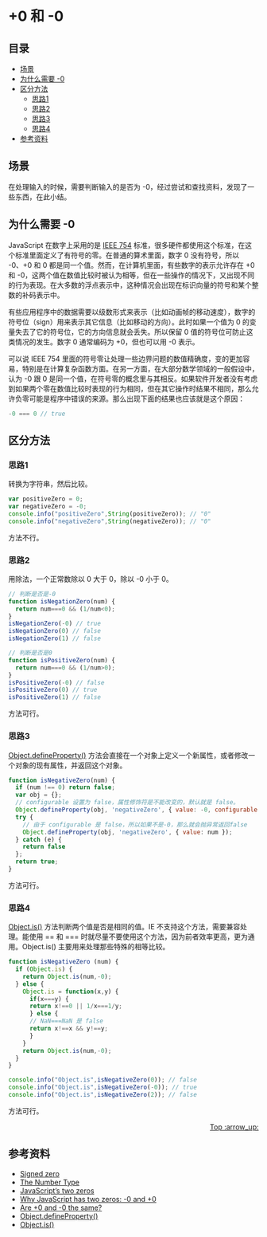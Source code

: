 # +0 和 -0
## <a name="index"></a> 目录
- [场景](#situation)
- [为什么需要 -0](#why)
- [区分方法](#function)
  - [思路1](#way1)
  - [思路2](#way2)
  - [思路3](#way3)
  - [思路4](#way4)
- [参考资料](#reference)

## <a name="situation"></a> 场景
在处理输入的时候，需要判断输入的是否为 -0，经过尝试和查找资料，发现了一些东西，在此小结。

## <a name="why"></a> 为什么需要 -0
JavaScript 在数字上采用的是 [IEEE 754][url-ieee-754] 标准，很多硬件都使用这个标准，在这个标准里面定义了有符号的零。在普通的算术里面，数字 0 没有符号，所以 -0、+0 和 0 都是同一个值。然而，在计算机里面，有些数字的表示允许存在 +0 和 -0，这两个值在数值比较时被认为相等，但在一些操作的情况下，又出现不同的行为表现。在大多数的浮点表示中，这种情况会出现在标识向量的符号和某个整数的补码表示中。

有些应用程序中的数据需要以级数形式来表示（比如动画帧的移动速度），数字的符号位（sign）用来表示其它信息（比如移动的方向）。此时如果一个值为 0 的变量失去了它的符号位，它的方向信息就会丢失。所以保留 0 值的符号位可防止这类情况的发生。数字 0 通常编码为 +0，但也可以用 -0 表示。

可以说 IEEE 754 里面的符号零让处理一些边界问题的数值精确度，变的更加容易，特别是在计算复杂函数方面。在另一方面，在大部分数学领域的一般假设中，认为 -0 跟 0 是同一个值，在符号零的概念里与其相反。如果软件开发者没有考虑到如果两个零在数值比较时表现的行为相同，但在其它操作时结果不相同，那么允许负零可能是程序中错误的来源。那么出现下面的结果也应该就是这个原因：
```javascript
-0 === 0 // true
```

## <a name="function"></a> 区分方法
### <a name="way1"></a> 思路1
转换为字符串，然后比较。
```javascript
var positiveZero = 0;
var negativeZero = -0;
console.info("positiveZero",String(positiveZero)); // "0"
console.info("negativeZero",String(negativeZero)); // "0"
```
方法不行。
### <a name="way2"></a> 思路2
用除法，一个正常数除以 0 大于 0，除以 -0 小于 0。
```javascript
// 判断是否是-0
function isNegationZero(num) {
  return num===0 && (1/num<0);
}
isNegationZero(-0) // true
isNegationZero(0) // false
isNegationZero(1) // false

// 判断是否是0
function isPositiveZero(num) {
  return num===0 && (1/num>0);
}
isPositiveZero(-0) // false
isPositiveZero(0) // true
isPositiveZero(1) // false
```
方法可行。

### <a name="way3"></a> 思路3
[Object.defineProperty()][url-object-defineProperty] 方法会直接在一个对象上定义一个新属性，或者修改一个对象的现有属性，并返回这个对象。
```javascript
function isNegativeZero(num) {
  if (num !== 0) return false;
  var obj = {};
  // configurable 设置为 false，属性修饰符是不能改变的，默认就是 false。
  Object.defineProperty(obj, 'negativeZero', { value: -0, configurable: false });
  try {
    // 由于 configurable 是 false，所以如果不是-0，那么就会抛异常返回false
    Object.defineProperty(obj, 'negativeZero', { value: num });
  } catch (e) {
    return false
  };
  return true;
}
```
方法可行。

### <a name="way4"></a> 思路4
[Object.is()][url-object-is] 方法判断两个值是否是相同的值。IE 不支持这个方法，需要兼容处理。能使用 == 和 === 时就尽量不要使用这个方法，因为前者效率更高，更为通用。Object.is() 主要用来处理那些特殊的相等比较。
```javascript
function isNegativeZero (num) {
  if (Object.is) {
    return Object.is(num,-0);
  } else {
    Object.is = function(x,y) {
      if(x===y) {
      return x!==0 || 1/x===1/y;
      } else {
      // NaN===NaN 是 false
      return x!==x && y!==y;
      }
    }
    return Object.is(num,-0);
  }
}

console.info("Object.is",isNegativeZero(0)); // false
console.info("Object.is",isNegativeZero(-0)); // true
console.info("Object.is",isNegativeZero(2)); // false

```
方法可行。
<div align="right"><a href="#index">Top :arrow_up:</a></div>

## <a name="reference"></a> 参考资料
- [Signed zero](https://en.wikipedia.org/wiki/Signed_zero)
- [The Number Type](https://www.ecma-international.org/ecma-262/9.0/index.html#sec-ecmascript-language-types-number-type)
- [JavaScript’s two zeros](http://2ality.com/2012/03/signedzero.html)
- [Why JavaScript has two zeros: -0 and +0](https://abdulapopoola.com/2016/12/19/why-javascript-has-two-zeros-0-and-0/)
- [Are +0 and -0 the same?](https://stackoverflow.com/questions/7223359/are-0-and-0-the-same)
- [Object.defineProperty()][url-object-defineProperty]
- [Object.is()][url-object-is]


[url-ieee-754]:https://en.wikipedia.org/wiki/IEEE_754
[url-object-defineProperty]:https://developer.mozilla.org/en-US/docs/Web/JavaScript/Reference/Global_Objects/Object/defineProperty
[url-object-is]:https://developer.mozilla.org/en-US/docs/Web/JavaScript/Reference/Global_Objects/Object/is